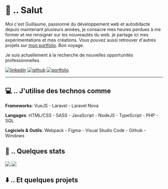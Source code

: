 <!-- Inspiré par https://github.com/ombharatiya, merci. -->

[1.1]: https://raw.githubusercontent.com/iamgpe/iamgpe/main/linkedin.png
[2.1]: https://raw.githubusercontent.com/iamgpe/iamgpe/main/github.png
[3.1]: https://raw.githubusercontent.com/iamgpe/iamgpe/main/expe.png

[1]: https://www.linkedin.com/in/iamguillaumepe
[2]: https://www.github.com/iamgpe
[3]: https://iamgpe.me

<!-- Présentation -->
# 👋 .. Salut 

Moi c'est Guillaume, passionné du développement web et autodidacte depuis maintenant plusieurs années, je consacre mes heures perdues à me former et me rensigner sur les nouveautés du web. je partage ici mes expérimentations et mes créations. Vous pouvez aussi retrouver d'autres projets sur [mon portfolio](https://iamgpe.me). Bon voyage.

Je suis actuellement à la recherche de nouvelles opportunités professionnelles.

[![linkedin][1.1]][1]
[![github][2.1]][2]
[![portfolio][3.1]][3]

---

<!-- Technos utilisées -->
## 💻 .. J'utilise des technos comme

**Frameworks**: VueJS - Laravel - Laravel Nova

**Langages**: HTML/CSS - SASS - JavaScript - NodeJS - TypeScript - PHP - SQL

**Logiciels & Outils**: Webpack - Figma - Visual Studio Code - Github - Windows

<!-- Statistiques du profil -->
## 📰 .. Quelques stats

<a href="https://github.com/anuraghazra/github-readme-stats">
  <img align="center" src="https://github-readme-stats.vercel.app/api?username=iamgpe&count_private=true&hide=stars,issues&show_icons=true&layout-compact" />
</a>
<a href="https://github.com/anuraghazra/github-readme-stats">
  <img align="center" src="https://github-readme-stats.vercel.app/api/top-langs/?username=iamgpe&layout=compact" />
</a>

<!-- Lien vers les récents-->
## ⬇️ .. Et quelques projets 

